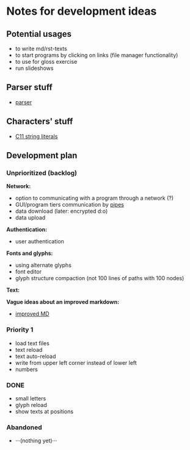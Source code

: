 # Notes for development ideas

<style>
  table, tr, td { border-collapse: collapse; padding: 0 4px; vertical-align: top; }
</style>

## Potential usages

* to write md/rst-texts
* to start programs by clicking on links (file manager functionality)
* to use for gloss exercise
* run slideshows

## Parser stuff

- [parser](parser.md)

## Characters' stuff

- [C11 string literals](../../../C/ustringlit/dir.md)

## Development plan

### Unprioritized (backlog)

**Network:**

- option to communicating with a program through a network (?)
- GUI/program tiers communication by [pipes](pipes.md)
- data download (later: encrypted d:o)
- data upload

**Authentication:**

- user authentication

**Fonts and glyphs:**

- using alternate glyphs
- font editor
- glyph structure compaction (not 100 lines of paths with 100 nodes)

**Text:**

**Vague ideas about an improved markdown:**

- [improved MD](improved-MD.md)

### Priority 1

- load text files
- text reload
- text auto-reload
- write from upper left corner instead of lower left
- numbers

### DONE

- small letters
- glyph reload
- show texts at positions

### Abandoned

- ···(nothing yet)···
